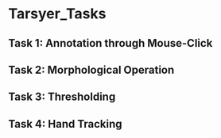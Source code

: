 # Tarsyer_Tasks
## Task 1: Annotation through Mouse-Click
## Task 2: Morphological Operation
## Task 3: Thresholding
## Task 4: Hand Tracking
